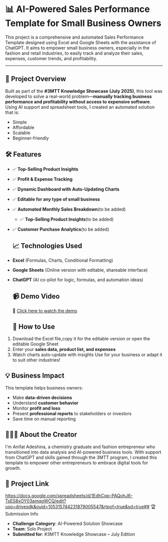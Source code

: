 # 📊 AI-Powered Sales Performance Template for Small Business Owners

This project is a comprehensive and automated Sales Performance Template designed using Excel and Google Sheets with the assistance of ChatGPT. It aims to empower small business owners, especially in the fashion and retail industries, to easily track and analyze their sales, expenses, customer trends, and profitability.

---

## 🚀 Project Overview

Built as part of the **#3MTT Knowledge Showcase (July 2025)**, this tool was developed to solve a real-world problem—**manually tracking business performance and profitability without access to expensive software**. Using AI support and spreadsheet tools, I created an automated solution that is:

- Simple
- Affordable
- Scalable
- Beginner-friendly
## 🛠️ Features

- ✅ **Top-Selling Product Insights**
- ✅ **Profit & Expense Tracking**
- ✅ **Dynamic Dashboard with Auto-Updating Charts**
- ✅ **Editable for any type of small business**
- ✅ **Automated Monthly Sales Breakdown**(to be added)
  - ✅ **Top-Selling Product Insights**(to be added)
- ✅ **Customer Purchase Analytics**(to be added)
  
  ## 📈 Technologies Used

- **Excel** (Formulas, Charts, Conditional Formatting)
- **Google Sheets** (Online version with editable, shareable interface)
- **ChatGPT** (AI co-pilot for logic, formulas, and automation ideas)
  ## 📹 Demo Video
  🎥 [Click here to watch the demo](https://drive.google.com/file/d/1EzRA3CVBV1nHlkjkYhe1OlTPb6EoBpWQ/view?usp=drivesdk)
  
  ## 📄 How to Use

1. Download the Excel file,copy it for the editable version or open the editable Google Sheet
2. Enter your **sales data, product list, and expenses**
3. Watch charts auto-update with insights
   Use for your business or adapt it to suit other industries!
   
## 💡 Business Impact

This template helps business owners:

- Make **data-driven decisions**
- Understand **customer behavior**
- Monitor **profit and loss**
- Present **professional reports** to stakeholders or investors
- Save time on manual reporting

## 🙋🏽‍♀️ About the Creator

I'm Anifat Adeshina, a chemistry graduate and fashion entrepreneur who transitioned into data analysis and AI-powered business tools. With support from ChatGPT and skills gained through the 3MTT program, I created this template to empower other entrepreneurs to embrace digital tools for growth.

## 🔗 Project Link
https://docs.google.com/spreadsheets/d/1EdhCqp-PAQohJ6-TsES8xOY03amqgWCQ/edit?usp=drivesdk&ouid=105315744231879005547&rtpof=true&sd=true## 🏆 Submission Info

- **Challenge Category**: AI-Powered Solution Showcase
- **Team**: Solo Project
- **Submitted for**: #3MTT Knowledge Showcase – July Edition
  
